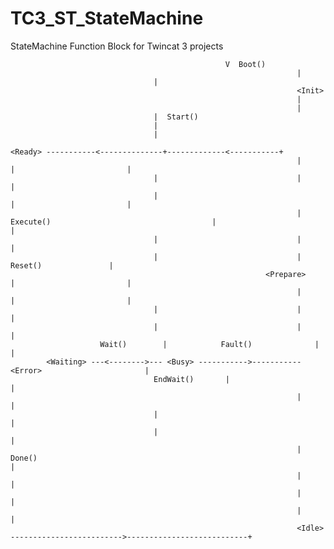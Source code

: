 # TC3_ST_StateMachine
StateMachine Function Block for Twincat 3 projects



				                   					V  Boot()						
								   									|  									 
                                  	|
																	<Init>
								   									|
								   									|	
                                   	|  Start()
                                   	|
                                   	|
																	<Ready> -----------<--------------+-------------<-----------+
								   									|                              	|                         |
                                   	|                             	|                         |
                                   	|                     					|                         |
 								   									|  Execute()					  				|													|
                                   	|                              	|                         |
                                   	|                              	|   Reset()               |
 							  								 <Prepare>                          |                         |
 								   									|                              	|                         |
                                   	|                              	|                         |
                                   	|                              	|                         |
                    	Wait()        |            Fault()           	|                         |
	 		<Waiting> ---<-------->--- <Busy> ----------->----------- <Error>                      	|
				   					EndWait() 	   	|                                                        	|
								   									|	                                                    		|
                                   	|                                                 				|
                                   	|                                                        	|
								   									|  Done()																									|
								   									|                                                        	|
								   									|                                                        	|
								   									|                                                        	|
																	<Idle> ------------------------->---------------------------+
